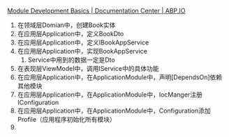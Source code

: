 [Module Development Basics | Documentation Center | ABP.IO](https://docs.abp.io/zh-Hans/abp/latest/Module-Development-Basics)

1. 在领域层Domian中，创建Book实体
2. 在应用层Application中，定义BookDto
3. 在应用层Application中，定义IBookAppService
4. 在应用层Application中，实现BookAppService
	1. Service中用到的数据一定是Dto
5. 在表现层ViewModel中，调用IService中的具体功能
6. 在应用层Application中，在ApplicationModule中，声明[DependsOn]依赖其他模块
7. 在应用层Application中，在ApplicationModule中，IocManger注册IConfiguration
8. 在应用层Application中，在ApplicationModule中，Configuration添加Profile（应用程序初始化所有模块）
9. 